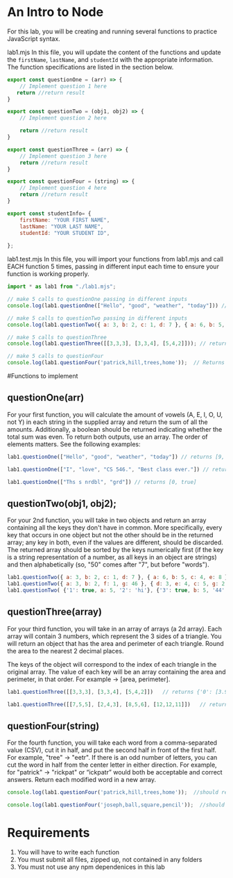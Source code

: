 # An Intro to Node
For this lab, you will be creating and running several functions to practice JavaScript syntax.

lab1.mjs
In this file, you will update the content of the functions and update the ```firstName```, ```lastName```, and ```studentId``` with the appropriate information. The function specifications are listed in the section below.
```javascript
export const questionOne = (arr) => {
    // Implement question 1 here
   return //return result
} 

export const questionTwo = (obj1, obj2) => { 
    // Implement question 2 here

    return //return result 
} 

export const questionThree = (arr) => { 
    // Implement question 3 here
    return //return result 
} 

export const questionFour = (string) => { 
    // Implement question 4 here
    return //return result 
} 

export const studentInfo= { 
    firstName: "YOUR FIRST NAME", 
    lastName: "YOUR LAST NAME", 
    studentId: "YOUR STUDENT ID", 
  
}; 
```
lab1.test.mjs
In this file, you will import your functions from lab1.mjs and call EACH function 5 times, passing in different input each time to ensure your function is working properly.
```javascript
import * as lab1 from "./lab1.mjs"; 

// make 5 calls to questionOne passing in different inputs
console.log(lab1.questionOne(["Hello", "good", "weather", "today"])) // returns and then outputs: [9, false]

// make 5 calls to questionTwo passing in different inputs
console.log(lab1.questionTwo({ a: 3, b: 2, c: 1, d: 7 }, { a: 6, b: 5, c: 4, e: 8 })); // Returns and then outputs: ["d","e"]

// make 5 calls to questionThree
console.log(lab1.questionThree([[3,3,3], [3,3,4], [5,4,2]])); // returns and then outputs: {'0': [3.9,9], '1': [4.47,10], '2': [3.8,11]} 

// make 5 calls to questionFour
console.log(lab1.questionFour('patrick,hill,trees,home'));  // Returns and then outputs: ['rickpat', 'llhi', 'eestr', 'meho'] 
```
#Functions to implement
## questionOne(arr)
For your first function, you will calculate the amount of vowels (A, E, I, O, U, not Y) in each string in the supplied array and return the sum of all the amounts. Additionally, a boolean should be returned indicating whether the total sum was even. To return both outputs, use an array. The order of elements matters. See the following examples: 
```javascript
lab1.questionOne(["Hello", "good", "weather", "today"]) // returns [9, false] 

lab1.questionOne(["I", "love", "CS 546.", "Best class ever."]) // returns [7, false] 

lab1.questionOne(["Ths s nrdbl", "grd"]) // returns [0, true] 
```
## questionTwo(obj1, obj2);

For your 2nd function, you will take in two objects and return an array containing all the keys they don't have in common. More specifically, every key that occurs in one object but not the other should be in the returned array; any key in both, even if the values are different, should be discarded. The returned array should be sorted by the keys numerically first (if the key is a string representation of a number,  as all keys in an object are strings) and then alphabetically (so, "50" comes after "7", but before "words"). 
```javascript
lab1.questionTwo({ a: 3, b: 2, c: 1, d: 7 }, { a: 6, b: 5, c: 4, e: 8 }) // returns ["d","e"] 
lab1.questionTwo({ a: 3, b: 2, f: 1, g: 46 }, { d: 3, e: 4, c: 5, g: 2 }) // returns ["a","b","c","d","e","f"]
lab1.questionTwo( {'1': true, a: 5, '2': 'hi'}, {'3': true, b: 5, '44': "hi", '4': "bye", '5': 8}) // returns ['1', '2', '3', '4', '5', '44', 'a', 'b'] 
```
## questionThree(array)

For your third function, you will take in an array of arrays (a 2d array). Each array will contain 3 numbers, which represent the 3 sides of a triangle. You will return an object that has the area and perimeter of each triangle. Round the area to the nearest 2 decimal places. 
 
The keys of the object will correspond to the index of each triangle in the original array. The value of each key will be an array containing the area and perimeter, in that order. For example -> [area, perimeter]. 
```javascript
lab1.questionThree([[3,3,3], [3,3,4], [5,4,2]])   // returns {'0': [3.9,9], '1': [4.47,10], '2': [3.8,11]} 

lab1.questionThree([[7,5,5], [2,4,3], [8,5,6], [12,12,11]])   // returns {'0': [12.5, 17], '1': [2.9,9], '2': [14.98,19], '3': [58.66,35]} 
 ```
## questionFour(string)
For the fourth function, you will take each word from a comma-separated value (CSV), cut it in half, and put the second half in front of the first half. For example, "tree" -> "eetr". If there is an odd number of letters, you can cut the word in half from the center letter in either direction. For example, for "patrick" -> "rickpat" or “ickpatr” would both be acceptable and correct answers. Return each modified word in a new array.
```javascript
console.log(lab1.questionFour('patrick,hill,trees,home'));  //should return and then log ['rickpat', 'llhi', 'eestr', 'meho'] 

console.log(lab1.questionFour('joseph,ball,square,pencil'));  //should return and then log ['ephjos', 'llba', 'aresqu', 'cilpen']
```
 

# Requirements
1. You will have to write each function
2. You must submit all files, zipped up, not contained in any folders
3. You must not use any npm dependenices in this lab
